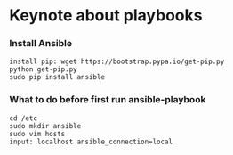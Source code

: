 Keynote about playbooks
=======================

### Install Ansible
```
install pip: wget https://bootstrap.pypa.io/get-pip.py
python get-pip.py
sudo pip install ansible
```

### What to do before first run ansible-playbook
```
cd /etc
sudo mkdir ansible
sudo vim hosts
input: localhost ansible_connection=local
```
